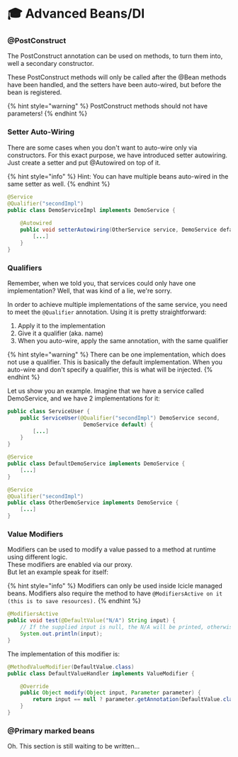 # 🎓 Advanced Beans/DI

### @PostConstruct

The PostConstruct annotation can be used on methods, to turn them into, well a secondary constructor.

These PostConstruct methods will only be called after the @Bean methods have been handled, and the setters have been auto-wired, but before the bean is registered.

{% hint style="warning" %}
PostConstruct methods should not have parameters!
{% endhint %}

### Setter Auto-Wiring

There are some cases when you don't want to auto-wire only via constructors. For this exact purpose, we have introduced setter autowiring. Just create a setter and put @Autowired on top of it.

{% hint style="info" %}
Hint: You can have multiple beans auto-wired in the same setter as well.
{% endhint %}

```java
@Service
@Qualifier("secondImpl")
public class DemoServiceImpl implements DemoService {
    
    @Autowired
    public void setterAutowiring(OtherService service, DemoService defaultImplementation) {
        [...]
    }
}
```

### Qualifiers

Remember, when we told you, that services could only have one implementation? Well, that was kind of a lie, we're sorry.

In order to achieve multiple implementations of the same service, you need to meet the `@Qualifier` annotation. Using it is pretty straightforward:&#x20;

1. Apply it to the implementation
2. Give it a qualifier (aka. name)
3. When you auto-wire, apply the same annotation, with the same qualifier

{% hint style="warning" %}
There can be one implementation, which does not use a qualifier. This is basically the default implementation. When you auto-wire and don't specify a qualifier, this is what will be injected.&#x20;
{% endhint %}

Let us show you an example. Imagine that we have a service called DemoService, and we have 2 implementations for it:

```java
public class ServiceUser {
    public ServiceUser(@Qualifier("secondImpl") DemoService second,
                        DemoService default) {
        [...]
    }
}
```

```java
@Service
public class DefaultDemoService implements DemoService {
    [...]
}

@Service
@Qualifier("secondImpl")
public class OtherDemoService implements DemoService {
    [...]
}
```

### Value Modifiers

Modifiers can be used to modify a value passed to a method at runtime using different logic.\
These modifiers are enabled via our proxy.\
But let an example speak for itself:

{% hint style="info" %}
Modifiers can only be used inside Icicle managed beans. Modifiers also require the method to have `@ModifiersActive on it (this is to save resources).`
{% endhint %}

```java
@ModifiersActive
public void test(@DefaultValue("N/A") String input) {
    // If the supplied input is null, the N/A will be printed, otherwise the value passed.
    System.out.println(input);
}
```

The implementation of this modifier is:

```java
@MethodValueModifier(DefaultValue.class)
public class DefaultValueHandler implements ValueModifier {

    @Override
    public Object modify(Object input, Parameter parameter) {
        return input == null ? parameter.getAnnotation(DefaultValue.class).value() : input;
    }
}

```

### @Primary marked beans

Oh. This section is still waiting to be written...
